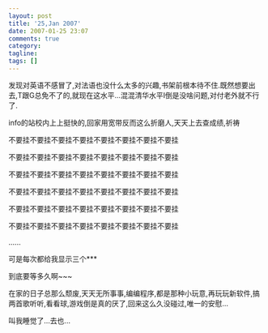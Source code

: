 ```yaml
---
layout: post
title: '25,Jan 2007'
date: 2007-01-25 23:07
comments: true
category:
tagline:
tags: []
---
```


发现对英语不感冒了,对法语也没什么太多的兴趣,书架前根本待不住.既然想要出去,T跟G总免不了的,就现在这水平...混混清华水平I倒是没啥问题,对付老外就不行了.

info的站校内上上挺快的,回家用宽带反而这么折磨人,天天上去查成绩,祈祷

不要挂不要挂不要挂不要挂不要挂不要挂不要挂不要挂

不要挂不要挂不要挂不要挂不要挂不要挂不要挂不要挂

不要挂不要挂不要挂不要挂不要挂不要挂不要挂不要挂

不要挂不要挂不要挂不要挂不要挂不要挂不要挂不要挂

不要挂不要挂不要挂不要挂不要挂不要挂不要挂不要挂

不要挂不要挂不要挂不要挂不要挂不要挂不要挂不要挂

......

可是每次都给我显示三个***

到底要等多久啊~~~

在家的日子总那么颓废,天天无所事事,编编程序,都是那种小玩意,再玩玩新软件,搞两首歌听听,看看球,游戏倒是真的厌了,回来这么久没碰过,唯一的安慰...

叫我睡觉了...去也...
